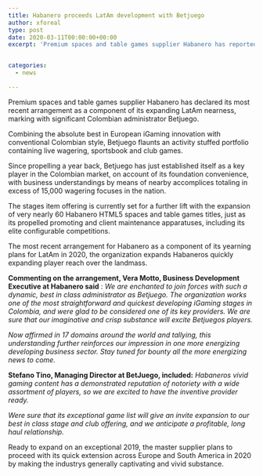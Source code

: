 ```yaml
---
title: Habanero proceeds LatAm development with Betjuego
author: xforeal 
type: post
date: 2020-03-11T00:00:00+00:00
excerpt: 'Premium spaces and table games supplier Habanero has reported its most recent arrangement as a major aspect of its expanding LatAm nearness, marking with significant Colombian administrator Betjuego '


categories:
  - news

---
```

Premium spaces and table games supplier Habanero has declared its most recent arrangement as a component of its expanding LatAm nearness, marking with significant Colombian administrator Betjuego. 

Combining the absolute best in European iGaming innovation with conventional Colombian style, Betjuego flaunts an activity stuffed portfolio containing live wagering, sportsbook and club games. 

Since propelling a year back, Betjuego has just established itself as a key player in the Colombian market, on account of its foundation convenience, with business understandings by means of nearby accomplices totaling in excess of 15,000 wagering focuses in the nation. 

The stages item offering is currently set for a further lift with the expansion of very nearly 60 Habanero HTML5 spaces and table games titles, just as its propelled promoting and client maintenance apparatuses, including its elite configurable competitions. 

The most recent arrangement for Habanero as a component of its yearning plans for LatAm in 2020, the organization expands Habaneros quickly expanding player reach over the landmass. 

**Commenting on the arrangement, Vera Motto, Business Development Executive at Habanero said** : _We are enchanted to join forces with such a dynamic, best in class administrator as Betjuego. The organization works one of the most straightforward and quickest developing iGaming stages in Colombia, and were glad to be considered one of its key providers. We are sure that our imaginative and crisp substance will excite Betjuegos players._ 

_Now affirmed in 17 domains around the world and tallying, this understanding further reinforces our impression in one more energizing developing business sector. Stay tuned for bounty all the more energizing news to come._ 

**Stefano Tino, Managing Director at BetJuego, included:** _Habaneros vivid gaming content has a demonstrated reputation of notoriety with a wide assortment of players, so we are excited to have the inventive provider ready._ 

_Were sure that its exceptional game list will give an invite expansion to our best in class stage and club offering, and we anticipate a profitable, long haul relationship._ 

Ready to expand on an exceptional 2019, the master supplier plans to proceed with its quick extension across Europe and South America in 2020 by making the industrys generally captivating and vivid substance.